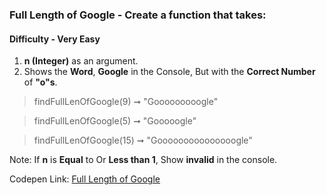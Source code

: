 ### Full Length of Google - Create a function that takes:

#### Difficulty - Very Easy

1. **n (Integer)** as an argument. 
1. Shows the **Word**, **Google** in the Console, But with the **Correct Number** of **"o"s**.

> findFullLenOfGoogle(9) ➞ "Gooooooooogle"

> findFullLenOfGoogle(5) ➞ "Gooooogle"

> findFullLenOfGoogle(15) ➞ "Gooooooooooooooogle"

Note: If **n** is **Equal** to Or **Less than 1**, Show **invalid** in the console.

Codepen Link: [Full Length of Google](https://codepen.io/javascriptstudent/pen/QWEezdz)